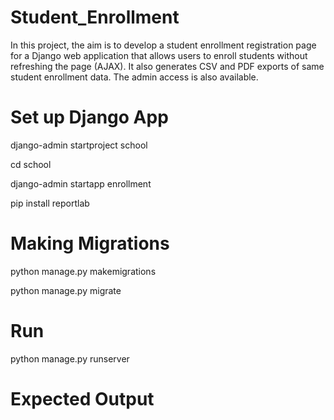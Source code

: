 # Student_Enrollment 
In this project, the aim is to develop a student enrollment registration page for a Django web application that allows users to enroll students without refreshing the page (AJAX). It also generates CSV and PDF exports of same student enrollment data. The admin access is also available.

# Set up Django App
django-admin startproject school

cd school

django-admin startapp enrollment

pip install reportlab



# Making Migrations
python manage.py makemigrations

python manage.py migrate

# Run
python manage.py runserver

# Expected Output

